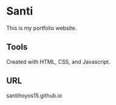 # Santi
This is my portfolio website. 

## Tools

Created with HTML, CSS, and Javascript.

## URL
santihoyos15.github.io
